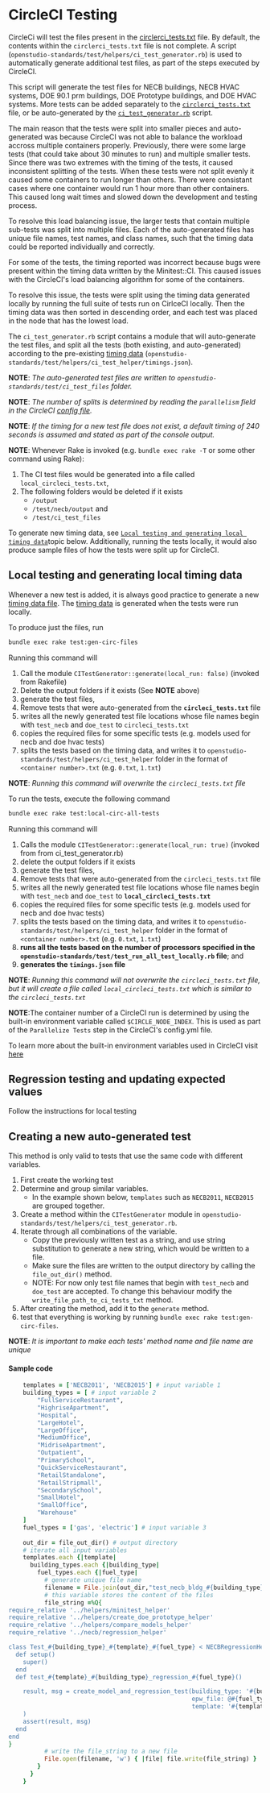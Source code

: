 # CircleCI Testing

CircleCi will test the files present in the [circlerci_tests.txt](/test/circleci_tests.txt) file. By default, the contents within the `circlerci_tests.txt` file is not complete. A script (`openstudio-standards/test/helpers/ci_test_generator.rb`) is used to automatically generate additional test files, as part of the steps executed by CircleCI. 

This script will generate the test files for NECB buildings, NECB HVAC systems, DOE 90.1 prm buildings, DOE Prototype buildings, and DOE HVAC systems. More tests can be added separately to the [`circlerci_tests.txt`](/test/circleci_tests.txt) file, or be auto-generated by the [`ci_test_generator.rb`](/test/helpers/ci_test_generator.rb) script. 

The main reason that the tests were split into smaller pieces and auto-generated was because CircleCI was not able to balance the workload accross multiple containers properly. Previously, there were some large tests (that could take about 30 minutes to run) and multiple smaller tests. Since there was two extremes with the timing of the tests, it caused inconsistent splitting of the tests. When these tests were not split evenly it caused some containers to run longer than others. There were consistant cases where one container would run 1 hour more than other containers. This caused long wait times and slowed down the development and testing process.

To resolve this load balancing issue, the larger tests that contain multiple sub-tests was split into multiple files. Each of the auto-generated files has unique file names, test names, and class names, such that the timing data could be reported individually and correctly.

For some of the tests, the timing reported was incorrect because bugs were present within the timing data written by the Minitest::CI. This caused issues with the CircleCI's load balancing algorithm for some of the containers. 

To resolve this issue, the tests were split using the timing data generated locally by running the full suite of tests run on CirlceCI locally. Then the timing data was then sorted in descending order, and each test was placed in the node that has the lowest load. 

The `ci_test_generator.rb` script contains a module that will auto-generate the test files, and split all the tests (both existing, and auto-generated) according to the pre-existing [timing data](/test/helpers/ci_test_helper/timings.json) (`openstudio-standards/test/helpers/ci_test_helper/timings.json`). 

__**NOTE**__: _The auto-generated test files are written to `openstudio-standards/test/ci_test_files` folder._

__**NOTE**__: _The number of splits is determined by reading the `parallelism` field in the CircleCI [config file](/.circleci/config.yml)._

__**NOTE**__: _If the timing for a new test file does not exist, a default timing of 240 seconds is assumed and stated as part of the console output._

__**NOTE**__: Whenever Rake is invoked (e.g. `bundle exec rake -T` or some other command using Rake): 
  1. The CI test files would be generated into a file called `local_circleci_tests.txt`, 
  2. The following folders would be deleted if it exists
      + `/output`
      + `/test/necb/output` and
      + `/test/ci_test_files`

To generate new timing data, see [`Local testing and generating local timing data`](#local-testing-and-generating-local-timing-data)topic below. Additionally, running the tests locally, it would also produce sample files of how the tests were split up for CircleCI.

## Local testing and generating local timing data
Whenever a new test is added, it is always good practice to generate a new [timing data file](/test/helpers/ci_test_helper/timings.json). The [timing data](/test/helpers/ci_test_helper/timings.json) is generated when the tests were run locally.

To produce just the files, run 
```bash
bundle exec rake test:gen-circ-files
```

Running this command will

1. Call the module `CITestGenerator::generate(local_run: false)` (invoked from Rakefile)
2. Delete the output folders if it exists (See __**NOTE**__ above)
3. generate the test files, 
4. Remove tests that were auto-generated from the __**`circleci_tests.txt`**__ file
5. writes all the newly generated test file locations whose file names begin with `test_necb` and `doe_test` to `circleci_tests.txt`
6. copies the required files for some specific tests (e.g. models used for necb and doe hvac tests)
7. splits the tests based on the timing data, and writes it to `openstudio-standards/test/helpers/ci_test_helper` folder in the format of `<container number>.txt` (e.g. `0.txt`, `1.txt`)

__**NOTE**__: _Running this command will overwrite the `circleci_tests.txt` file_

To run the tests, execute the following command
```bash
bundle exec rake test:local-circ-all-tests
```

Running this command will 

1. Calls the module `CITestGenerator::generate(local_run: true)` (invoked from from ci_test_generator.rb)
2. delete the output folders if it exists
3. generate the test files, 
4. Remove tests that were auto-generated from the `circleci_tests.txt` file
5. writes all the newly generated test file locations whose file names begin with `test_necb` and `doe_test` to __**`local_circleci_tests.txt`**__
6. copies the required files for some specific tests (e.g. models used for necb and doe hvac tests)
7. splits the tests based on the timing data, and writes it to `openstudio-standards/test/helpers/ci_test_helper` folder in the format of `<container number>.txt` (e.g. `0.txt`, `1.txt`)
8. __runs all the tests based on the number of processors specified in the `openstudio-standards/test/test_run_all_test_locally.rb` file__; and
9. __generates the `timings.json` file__

__**NOTE**__: _Running this command will not overwrite the `circleci_tests.txt` file, but it will create a file called `local_circleci_tests.txt` which is similar to the `circleci_tests.txt`_

__**NOTE**__:The container number of a CircleCI run is determined by using the built-in environment variable called `$CIRCLE_NODE_INDEX`. This is used as part of the `Parallelize Tests` step in the CircleCI's config.yml file.

To learn more about the built-in environment variables used in CircleCI visit [here](https://circleci.com/docs/2.0/env-vars/#built-in-environment-variables)

## Regression testing and updating expected values
Follow the instructions for local testing

## Creating a new auto-generated test

This method is only valid to tests that use the same code with different variables.

1. First create the working test
2. Determine and group similar variables. 
    + In the example shown below, `templates` such as `NECB2011`, `NECB2015` are grouped together.
3. Create a method within the `CITestGenerator` module in `openstudio-standards/test/helpers/ci_test_generator.rb`.
4. Iterate through all combinations of the variable.
    + Copy the previously written test as a string, and use string substitution to generate a new string, which would be written to a file.
    + Make sure the files are written to the output directory by calling the `file_out_dir()` method.
    + NOTE: For now only test file names that begin with `test_necb` and `doe_test` are accepted. To change this behaviour modify the `write_file_path_to_ci_tests_txt` method.
5. After creating the method, add it to the `generate` method.
6. test that everything is working by running `bundle exec rake test:gen-circ-files`.

__**NOTE**__: _It is important to make each tests' method name and file name are unique_

#### Sample code
```ruby
    templates = ['NECB2011', 'NECB2015'] # input variable 1
    building_types = [ # input variable 2
        "FullServiceRestaurant",
        "HighriseApartment",
        "Hospital",
        "LargeHotel",
        "LargeOffice",
        "MediumOffice",
        "MidriseApartment",
        "Outpatient",
        "PrimarySchool",
        "QuickServiceRestaurant",
        "RetailStandalone",
        "RetailStripmall",
        "SecondarySchool",
        "SmallHotel",
        "SmallOffice",
        "Warehouse"
    ]
    fuel_types = ['gas', 'electric'] # input variable 3
    
    out_dir = file_out_dir() # output directory
    # iterate all input variables
    templates.each {|template|
      building_types.each {|building_type|
        fuel_types.each {|fuel_type|
          # generate unique file name
          filename = File.join(out_dir,"test_necb_bldg_#{building_type}_#{template}_#{fuel_type}.rb")
          # this variable stores the content of the files
          file_string =%Q{
require_relative '../helpers/minitest_helper'
require_relative '../helpers/create_doe_prototype_helper'
require_relative '../helpers/compare_models_helper'
require_relative '../necb/regression_helper'

class Test_#{building_type}_#{template}_#{fuel_type} < NECBRegressionHelper
  def setup()
    super()
  end
  def test_#{template}_#{building_type}_regression_#{fuel_type}()

    result, msg = create_model_and_regression_test(building_type: '#{building_type}',
                                                   epw_file: @#{fuel_type}_location,
                                                   template: '#{template}'
    )
    assert(result, msg)
  end
end
}
          # write the file_string to a new file
          File.open(filename, 'w') { |file| file.write(file_string) }
        }
      }
    }
```

